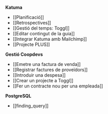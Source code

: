 **Katuma**

* [[Planificació]]
* [[Retrospectives]]
* [[Gestió del temps: Toggl]]
* [[Editar contingut de la guia]]
* [[Integrar Katuma amb Mailchimp]]
* [[Projecte PLUS]]

**Gestió Coopdevs**

* [[Emetre una factura de venda]]
* [[Registrar factures de proveïdors]]
* [[Introduir una despesa]]
* [[Crear un projecte a Toggl]]
* [[Fer un contracte nou per una empleada]]

**PostgreSQL**

* [[finding_query]]